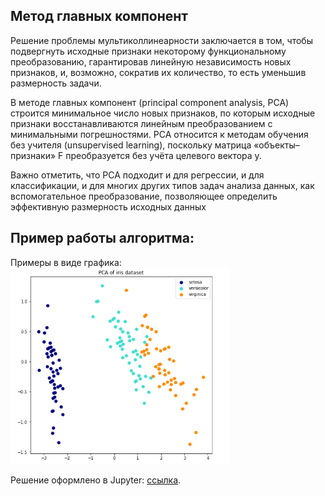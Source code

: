 ## Метод главных компонент
Решение проблемы мультиколлинеарности заключается в том, чтобы подвергнуть исходные признаки некоторому функциональному преобразованию,
гарантировав линейную независимость новых признаков, и, возможно, сократив их
количество, то есть уменьшив размерность задачи.

В методе главных компонент (principal component analysis, PCA) строится
минимальное число новых признаков, по которым исходные признаки восстанавливаются линейным преобразованием с минимальными погрешностями. PCA относится к методам обучения без учителя (unsupervised learning), поскольку матрица
«объекты–признаки» F преобразуется без учёта целевого вектора y.

Важно отметить, что PCA подходит и для регрессии, и для классификации,
и для многих других типов задач анализа данных, как вспомогательное преобразование, позволяющее определить эффективную размерность исходных данных

## Пример работы алгоритма:

Примеры в виде графика:<br />
<img src="https://github.com/DmitryFox/MachineLearning/blob/master/Task_2_6_PCA/image/PCA.png" width="350" /><br />


Решение оформлено в Jupyter: <a href='/Task_2_6_PCA/PCA.ipynb'>ссылка</a>.
